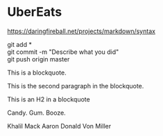 # UberEats

https://daringfireball.net/projects/markdown/syntax

git add *  
git commit -m "Describe what you did"  
git push origin master  

 This is a blockquote.
 
 This is the second paragraph in the blockquote.

 This is an H2 in a blockquote

   Candy.
   Gum.
  Booze.

Khalil Mack 
Aaron Donald 
Von Miller 
